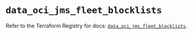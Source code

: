 # `data_oci_jms_fleet_blocklists`

Refer to the Terraform Registry for docs: [`data_oci_jms_fleet_blocklists`](https://registry.terraform.io/providers/oracle/oci/7.19.0/docs/data-sources/jms_fleet_blocklists).

